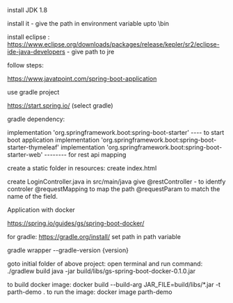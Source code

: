 install JDK 1.8

install it - give the path in environment variable upto \bin



install eclipse : https://www.eclipse.org/downloads/packages/release/kepler/sr2/eclipse-ide-java-developers - give path to jre

follow steps:

https://www.javatpoint.com/spring-boot-application

use gradle project

https://start.spring.io/ (select gradle)


gradle dependency:

implementation 'org.springframework.boot:spring-boot-starter'                 ---- to start boot application
	implementation 'org.springframework.boot:spring-boot-starter-thymeleaf'
	implementation 'org.springframework.boot:spring-boot-starter-web'  -------- for rest api mapping
	

create a static folder in resources:
create index.html

create LoginController.java in src/main/java
give @restController - to identfy controler
@requestMapping to map the path
@requestParam to match  the name of the field.





Application with docker

https://spring.io/guides/gs/spring-boot-docker/

for gradle: https://gradle.org/install/
set path in path variable

gradle wrapper --gradle-version {version}

goto initial folder of above project: 
open terminal and run command:
./gradlew build
java -jar build/libs/gs-spring-boot-docker-0.1.0.jar

to build docker image: docker build --build-arg JAR_FILE=build/libs/*.jar -t parth-demo .
to run the image: docker image parth-demo

